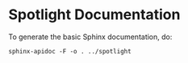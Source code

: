 # Spotlight Documentation

To generate the basic Sphinx documentation, do:
```
sphinx-apidoc -F -o . ../spotlight
```
